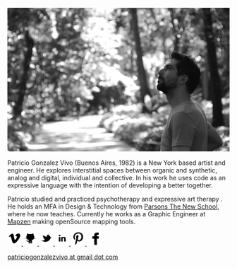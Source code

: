 
![IMG](images/about_picture.jpg)

Patricio Gonzalez Vivo (Buenos Aires, 1982) is a New York based artist and engineer. He explores interstitial spaces between organic and synthetic, analog and digital, individual and collective. In his work he uses code as an expressive language with the intention of developing a better together.

Patricio studied and practiced psychotherapy and expressive art therapy . He holds an MFA in Design & Technology from [Parsons The New School](http://www.newschool.edu/parsons/mfa-design-technology/), where he now teaches. Currently he works as a Graphic Engineer at [Mapzen](http://mapzen.com) making openSource mapping tools.

<a href="http://vimeo.com/patriciogv" target="_blank"><img src="images/icons/vimeo.png" width="32" class="icon"/> </a>
<a href="https://github.com/patriciogonzalezvivo" target="_blank"><img src="images/icons/github.png" width="32" class="icon"/> </a>
<a href="http://twitter.com/patriciogv" target="_blank"><img src="images/icons/twitter.png" width="32" class="icon"/> </a>
<a href="http://ar.linkedin.com/in/patriciogonzalezvivo/" target="_blank"><img src="images/icons/linkedin.png" width="32" class="icon"/> </a>
<a href="http://www.pinterest.com/patriciogonzv/" target="_blank"><img src="images/icons/pinterest.png" width="32" class="icon"/> </a>
<a href="https://www.flickr.com/photos/106950246@N06/" target="_blank"><img src="images/icons/facebook.png" width="32" class="icon"/> </a>

[patriciogonzalezvivo at gmail dot com](mailTo:patriciogonzalezvivo@gmail.com)

